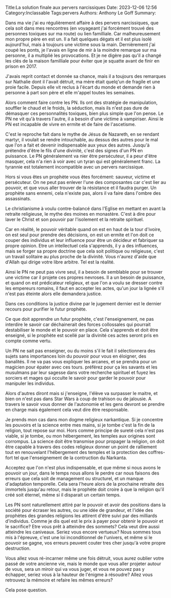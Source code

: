 Title:La solution finale aux pervers narcissiques
Date: 2023-12-06 12:56
Category:Inclassable
Tags:pervers
Authors: Anthony Le Goff
Summary:

Dans ma vie j'ai eu régulièrement affaire à des pervers narcissiques, que cela soit dans mes rencontres (en voyageant j'ai forcément trouvé des personnes toxiques sur ma route) ou lien familliale. Car malheureusement mon propre père en est un. Il a fait quelques dégats et il est plus isolé aujourd'hui, mais à toujours une victime sous la main. Dernièrement j'ai coupé les ponts, je l'avais en ligne de mir à la moindre remarque sur ma personne, il a multiplié les provocations. Et je ne digère pas qu'il a changé les clés de la maison familliale pour éviter que je squatte avant de finir en prison en 2017.

J'avais reprit contact et donnée sa chance, mais il a toujours des remarques sur Nathalie dont il l'avait détruit, ma mère était quelq'un de fragile et une proie facile. Depuis elle vit reclus à l'écart du monde et demande rien à personne à part son père et elle m'appel toutes les semaines. 

Alors comment faire contre les PN. Ils ont des stratégie de manipulation, souffler le chaud et le froids, la séduction, mais ils n'est pas dure de démasquer ces personnalités toxiques, bien plus simple que l'on pense. Le PN ne vit qu'à travers l'autre, il a besoin d'une victime à vampiriser. Ainsi le PN est incapable de vivre en ermite et de faire de l'ascetisme. 

C'est le reproche fait dans le mythe de Jésus de Nazareth, en se rendant martyr, il voulait se rendre intouchable, au dessus des autres pour le mal que l'on a fait et devenir indispensable aux yeux des autres. Jusqu'à prétendre d'être le fils d'une divinité, c'est des signes d'un PN en puissance. Le PN généralement va nier être persécuteur, il a peur d'être masquer, cela n'a rien à voir avec un tyran qui est généralement franc. La tyrannie est totalement incompatible avec un pervers narcissique.

Hors si vous êtes un prophète vous êtes forcément: sauveur, victime et persécuteur. On ne peut pas enlever l'une des composantes car c'est lier au pouvoir, et que vous aller trouver de la résistance et il faudra purger. Un prophète sans ennemi, cela n'existe pas, alors il va faire dans l'ombre des assassinats.

Le christianisme à voulu contre-balancé dans l'Eglise en mettant en avant la retraite religieuse, le mythe des moines en monastère. C'est à dire pour laver le Christ et son pouvoir par l'isolement et la retraite spirituel.

Car en réalité, le pouvoir véritable quand on est en haut de la tour d'ivoire, on est seul pour prendre des décisions, on est un ermite et l'on doit ce couper des individus et leur influence pour être un décideur et fabriquer sa propre opinion. Etre un intellectuel cela s'apprends, il y a des influences, mais se forger sa propre doctrine que cela soit politique ou religieuse, c'est un travail solitaire au plus proche de la divinité. Vous n'aurez d'aide que d'Allah qui dirige votre libre arbitre. Tel est la réalité. 

Ainsi le PN ne peut pas vivre seul, il a besoin de semblable pour se trouver une victime car il projete ces propres nevroses. Il a un besoin de puissance, et quand on est prédicateur religieux, et que l'on a voulu se dresser contre les empereurs romains, il faut en accepter les actes, qu'un jour la lignée s'il n'est pas éteinte alors elle demandera justice. 

Dans ces conditions la justice divine par le jugement dernier est le dernier recours pour purifier le futur prophète.

Ce que doit apprendre un futur prophète, c'est l'enseignement, ne pas interdire le savoir car déchainerait des forces collossales qui pourrait destabiliser le monde et le pouvoir en place. Cela s'apprends et doit être enseigné, si le prophète est scellé par la divinité ces actes seront pris en compte comme vertu.

Un PN ne sait pas enseigner, ou du moins s'il le fait il sélectionnera des sujets sans importances loin du pouvoir pour vous en éloigner, des banalités. Il ne va pas vous expliquer les arcanes, et se prendra pour un magicien pour épater avec ces tours. préférez pour ça les savants et les musulmans par leur sagesse dans votre recherche spirituel et fuyez les sorciers et mages qui occulte le savoir pour garder le pouvoir pour manipuler les individus.

Alors d'autres diront mais si j'enseigne, l'élève va surpasser le maitre, et bien on n'est pas dans Star Wars à coup de trahison ou de jalousie. A travers le savoir vous donner de l'autonomie et les gens devront se prendre en charge mais également cela veut dire être responsable. 

Je prends mon cas dans mon dogme religieux narkantique. Si je concentre les pouvoirs et la science entre mes mains, si je tombe c'est la fin de la religion, tout repose sur moi. Hors comme principe de sureté cela n'est pas viable, si je tombe, ou mon hébergement, les temples aux origines sont corrompus. La science doit être transmise pour propager la religion, on doit être capable à travers des codes religieux donner un point de ralliement tout en renouvelant l'hébergement des temples et la protection des coffres-fort tel que l'enseignement de la contruction du Narkanta.

Acceptez que l'on n'est plus indispensable, et que même si nous avons le pouvoir un jour, dans le temps nous allons le perdre car nous faisons des erreurs que cela soit de management ou structurel, et un manque d'adaptation temporelle. Cela sera l'heure alors de la prochaine retraite des immortels jusqu'au retour, mais le prophète doit croire à que la religion qu'il créé soit éternel, même si il disparait un certain temps. 

Les PN sont naturellement attiré par le pouvoir et avoir des positions dans la société pour écraser les autres, ou une idée de grandeur, et l'idée des prophètes des grandes religions les attirent d'être suivi par des milliards d'individus. Comme je dis quel est le prix à payer pour obtenir le pouvoir et le sacrifice? Etre vous prêt à atteindre des sommets? Cela veut dire aussi atteindre les caniveaux. Seriez vous encore vertueux? Nous sommes tous mis à l'épreuve, c'est une loi inconditionnel de l'univers, et même si le pouvoir se gagne, vos erreurs peuvent couter tres cher jusqu'à votre propre destruction. 

Vous allez vous ré-incarner même une fois détruit, vous aurez oublier votre passé de votre ancienne vie, mais le monde que vous aller projeter autour de vous, sera un miroir qui va vous juger, et vous ne pouvez pas y échapper, seriez vous à la hauteur de l'énigme à résoudre? Allez vous retrouvez la mémoire et refaire les mêmes erreurs?

Cela pose question.